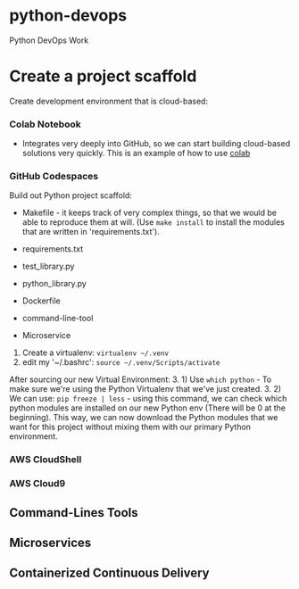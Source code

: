 # python-devops
Python DevOps Work

# Create a project scaffold

Create development environment that is cloud-based:

### Colab Notebook

* Integrates very deeply into GitHub, so we can start building cloud-based solutions very quickly.
This is an example of how to use [colab](https://github.com/twolf789/python-devops/blob/main/getting_started_python.ipynb)

### GitHub Codespaces

Build out Python project scaffold:

* Makefile - it keeps track of very complex things, so that we would be able to reproduce them at will.
(Use `make install` to install the modules that are written in 'requirements.txt').

* requirements.txt
* test_library.py
* python_library.py
* Dockerfile
* command-line-tool
* Microservice

1. Create a virtualenv: `virtualenv ~/.venv`
2. edit my '~/.bashrc': `source ~/.venv/Scripts/activate`

After sourcing our new Virtual Environment:
3. 1) Use `which python` - To make sure we're using the Python Virtualenv that we've just created.
3. 2) We can use: `pip freeze | less` - using this command, we can check which python modules are installed on our new Python env (There will be 0 at the beginning). This way, we can now download the Python modules that we want for this project without mixing them with our primary Python environment.




### AWS CloudShell
### AWS Cloud9


## Command-Lines Tools

## Microservices

## Containerized Continuous Delivery
